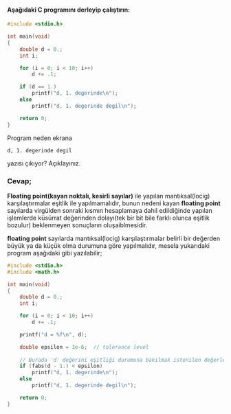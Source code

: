 #### Aşağıdaki C programını derleyip çalıştırın:

```c
#include <stdio.h>

int main(void)
{
	double d = 0.;
	int i;

	for (i = 0; i < 10; i++)
		d += .1;

	if (d == 1.)
		printf("d, 1. degerinde\n");
	else
		printf("d, 1. degerinde degil\n");

	return 0;
}
```

Program neden ekrana

```
d, 1. degerinde degil
```
yazısı çıkıyor? Açıklayınız.


### Cevap;


**Floating point(kayan noktalı, kesirli sayılar)** ile yapılan mantıksal(locig) karşılaştırmalar eşitlik ile yapılmamalıdır, bunun nedeni kayan **floating point** sayılarda virgülden sonraki kısmın hesaplamaya dahil edildiğinde yapılan işlemlerde küsürrat değerinden dolayı(tek bir bit bile farklı olunca eşitlik bozulur) beklenmeyen sonuçların oluşaiblmesidir.

**floating point** sayılarda mantıksal(locig) karşılaştırmalar belirli bir değerden büyük ya da küçük olma durumuna göre yapılmalıdır, mesela yukarıdaki program aşağıdaki gibi yazılabilir;


```c
#include <stdio.h>
#include <math.h>

int main(void)
{
	double d = 0.;
	int i;

	for (i = 0; i < 10; i++)
		d += .1;

    printf("d = %f\n", d);

    double epsilon = 1e-6;  // tolerance level
    
    // Burada 'd' değerini eşitliği durumuna bakılmak istenilen değerle farkının mutlak değerinin tolerans değerinden küçük olma durumuna bakılıyor.
	if (fabs(d - 1.) < epsilon)  
		printf("d, 1. degerinde\n");
	else
		printf("d, 1. degerinde degil\n");

	return 0;
}
```
